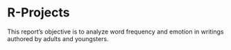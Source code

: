 # R-Projects
This report’s objective is to analyze word frequency and emotion in writings authored by adults and youngsters. 
